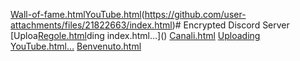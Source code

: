 [Wall-of-fame.html](https://github.com/user-attachments/files/21869908/Wall-of-fame.html)[YouTube.html](https://github.com/user-attachments/files/21838380/YouTube.html)(https://github.com/user-attachments/files/21822663/index.html)# Encrypted
Discord Server
[Uploa[Regole.html](https://github.com/user-attachments/files/21822664/Regole.html)ding index.html…]()
[Canali.html](https://github.com/user-attachments/files/21824104/Canali.html)
[Uploading YouTube.html…]()
[Benvenuto.html](https://github.com/user-attachments/files/21861194/Benvenuto.html)


        
